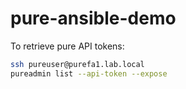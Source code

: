 # pure-ansible-demo

To retrieve pure API tokens:

```bash
ssh pureuser@purefa1.lab.local
pureadmin list --api-token --expose
```

